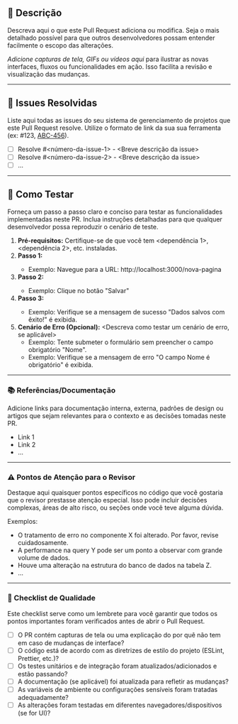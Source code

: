 ## 📝 Descrição

Descreva aqui o que este Pull Request adiciona ou modifica. Seja o mais detalhado possível para que outros desenvolvedores possam entender facilmente o escopo das alterações.

*Adicione capturas de tela, GIFs ou vídeos aqui* para ilustrar as novas interfaces, fluxos ou funcionalidades em ação. Isso facilita a revisão e visualização das mudanças.

---

## 🐛 Issues Resolvidas

Liste aqui todas as issues do seu sistema de gerenciamento de projetos que este Pull Request resolve. Utilize o formato de link da sua sua ferramenta (ex: #123, [ABC-456](link-para-issue)).

* [ ] Resolve #<número-da-issue-1> - <Breve descrição da issue>
* [ ] Resolve #<número-da-issue-2> - <Breve descrição da issue>
* [ ] ...

---

## 🧪 Como Testar
Forneça um passo a passo claro e conciso para testar as funcionalidades implementadas neste PR. Inclua instruções detalhadas para que qualquer desenvolvedor possa reproduzir o cenário de teste.

1.  **Pré-requisitos:** Certifique-se de que você tem <dependência 1>, <dependência 2>, etc. instaladas.
2.  **Passo 1:** <Descreva o primeiro passo>
    * Exemplo: Navegue para a URL: http://localhost:3000/nova-pagina
3.  **Passo 2:** <Descreva o segundo passo>
    * Exemplo: Clique no botão "Salvar"
4.  **Passo 3:** <Descreva o terceiro passo>
    * Exemplo: Verifique se a mensagem de sucesso "Dados salvos com êxito!" é exibida.
5.  **Cenário de Erro (Opcional):** <Descreva como testar um cenário de erro, se aplicável>
    * Exemplo: Tente submeter o formulário sem preencher o campo obrigatório "Nome".
    * Exemplo: Verifique se a mensagem de erro "O campo Nome é obrigatório" é exibida.

---

### 📚 Referências/Documentação

Adicione links para documentação interna, externa, padrões de design ou artigos que sejam relevantes para o contexto e as decisões tomadas neste PR.

* Link 1
* Link 2
* ...

---

### ⚠ Pontos de Atenção para o Revisor

Destaque aqui quaisquer pontos específicos no código que você gostaria que o revisor prestasse atenção especial. Isso pode incluir decisões complexas, áreas de alto risco, ou seções onde você teve alguma dúvida.

Exemplos:

* O tratamento de erro no componente X foi alterado. Por favor, revise cuidadosamente.
* A performance na query Y pode ser um ponto a observar com grande volume de dados.
* Houve uma alteração na estrutura do banco de dados na tabela Z.
* ...

---

### 🌟 Checklist de Qualidade

Este checklist serve como um lembrete para você garantir que todos os pontos importantes foram verificados antes de abrir o Pull Request.

* [ ] O PR contém capturas de tela ou uma explicação do por quê não tem em caso de mudanças de interface?
* [ ] O código está de acordo com as diretrizes de estilo do projeto (ESLint, Prettier, etc.)?
* [ ] Os testes unitários e de integração foram atualizados/adicionados e estão passando?
* [ ] A documentação (se aplicável) foi atualizada para refletir as mudanças?
* [ ] As variáveis de ambiente ou configurações sensíveis foram tratadas adequadamente?
* [ ] As alterações foram testadas em diferentes navegadores/dispositivos (se for UI)?
